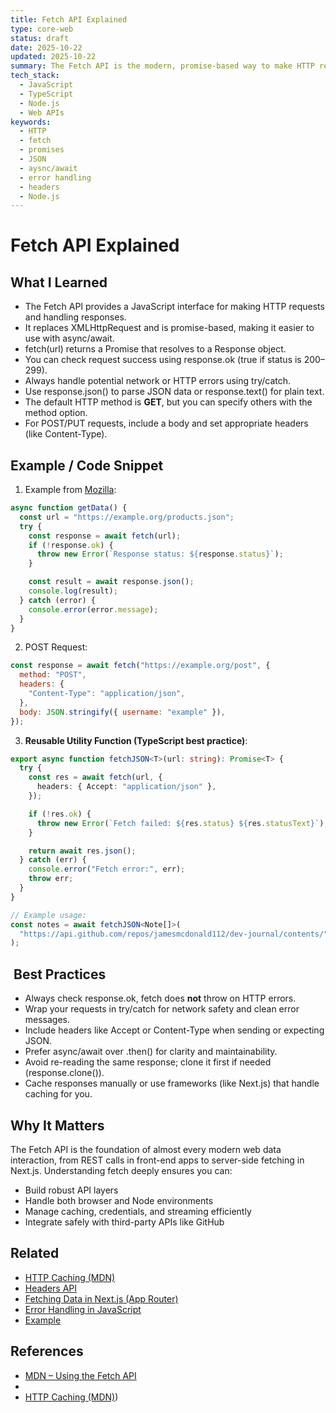 ```yaml
---
title: Fetch API Explained
type: core-web
status: draft
date: 2025-10-22
updated: 2025-10-22
summary: The Fetch API is the modern, promise-based way to make HTTP requests in both browsers and Node.js. It replaces XMLHttpRequest and integrates with newer web standards like CORS, service workers, and streaming responses.
tech_stack:
  - JavaScript
  - TypeScript
  - Node.js
  - Web APIs
keywords:
  - HTTP
  - fetch
  - promises
  - JSON 
  - aysnc/await
  - error handling
  - headers
  - Node.js
---
```

# Fetch API Explained

## What I Learned
- The Fetch API provides a JavaScript interface for making HTTP requests and handling responses.
- It replaces XMLHttpRequest and is promise-based, making it easier to use with async/await.
- fetch(url) returns a Promise that resolves to a Response object.
- You can check request success using response.ok (true if status is 200–299).
- Always handle potential network or HTTP errors using try/catch.
- Use response.json() to parse JSON data or response.text() for plain text.
- The default HTTP method is **GET**, but you can specify others with the method option.
- For POST/PUT requests, include a body and set appropriate headers (like Content-Type).

## Example / Code Snippet
1. Example from [Mozilla](https://developer.mozilla.org/en-US/docs/Web/API/Fetch_API/Using_Fetch):
```js
async function getData() {
  const url = "https://example.org/products.json";
  try {
    const response = await fetch(url);
    if (!response.ok) {
      throw new Error(`Response status: ${response.status}`);
    }

    const result = await response.json();
    console.log(result);
  } catch (error) {
    console.error(error.message);
  }
}
```

2. POST Request:
```js
const response = await fetch("https://example.org/post", {
  method: "POST",
  headers: {
    "Content-Type": "application/json",
  },
  body: JSON.stringify({ username: "example" }),
});
```

3. **Reusable Utility Function (TypeScript best practice)**:
```TypeScript
export async function fetchJSON<T>(url: string): Promise<T> {
  try {
    const res = await fetch(url, {
      headers: { Accept: "application/json" },
    });

    if (!res.ok) {
      throw new Error(`Fetch failed: ${res.status} ${res.statusText}`);
    }

    return await res.json();
  } catch (err) {
    console.error("Fetch error:", err);
    throw err;
  }
}

// Example usage:
const notes = await fetchJSON<Note[]>(
  "https://api.github.com/repos/jamesmcdonald112/dev-journal/contents/"
);
```

##  **Best Practices**
- Always check response.ok, fetch does **not** throw on HTTP errors.
- Wrap your requests in try/catch for network safety and clean error messages.
- Include headers like Accept or Content-Type when sending or expecting JSON.
- Prefer async/await over .then() for clarity and maintainability.
- Avoid re-reading the same response; clone it first if needed (response.clone()).
- Cache responses manually or use frameworks (like Next.js) that handle caching for you.
## Why It Matters
The Fetch API is the foundation of almost every modern web data interaction, from REST calls in front-end apps to server-side fetching in Next.js. Understanding fetch deeply ensures you can:
- Build robust API layers
- Handle both browser and Node environments
- Manage caching, credentials, and streaming efficiently
- Integrate safely with third-party APIs like GitHub

## Related 
- [HTTP Caching (MDN)](HTTP%20Caching%20(MDN))
- [Headers API](Headers%20API.md)
- [Fetching Data in Next.js (App Router)](Fetching%20Data%20in%20Next.js%20(App%20Router))
- [Error Handling in JavaScript](Error%20Handling%20in%20JavaScript)
- [Example](Example)

## References
- [MDN – Using the Fetch API](https://developer.mozilla.org/en-US/docs/Web/API/Fetch_API/Using_Fetch)
- [](https://nodejs.org/api/globals.html#fetch)
- [HTTP Caching (MDN)](MDN))